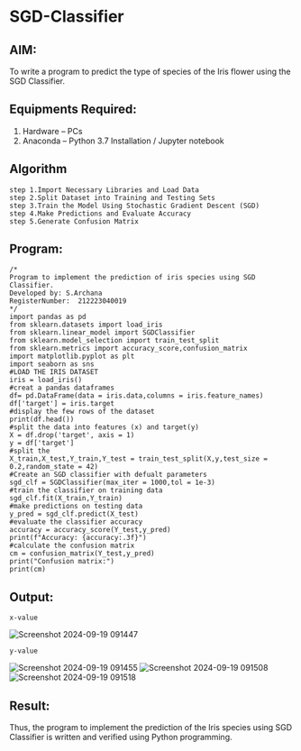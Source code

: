 # SGD-Classifier
## AIM:
To write a program to predict the type of species of the Iris flower using the SGD Classifier.

## Equipments Required:
1. Hardware – PCs
2. Anaconda – Python 3.7 Installation / Jupyter notebook

## Algorithm
```
step 1.Import Necessary Libraries and Load Data
step 2.Split Dataset into Training and Testing Sets
step 3.Train the Model Using Stochastic Gradient Descent (SGD)
step 4.Make Predictions and Evaluate Accuracy
step 5.Generate Confusion Matrix
```
## Program:
```
/*
Program to implement the prediction of iris species using SGD Classifier.
Developed by: S.Archana
RegisterNumber:  212223040019
*/
import pandas as pd
from sklearn.datasets import load_iris
from sklearn.linear_model import SGDClassifier
from sklearn.model_selection import train_test_split
from sklearn.metrics import accuracy_score,confusion_matrix
import matplotlib.pyplot as plt
import seaborn as sns
#LOAD THE IRIS DATASET
iris = load_iris()
#creat a pandas dataframes
df= pd.DataFrame(data = iris.data,columns = iris.feature_names)
df['target'] = iris.target
#display the few rows of the dataset
print(df.head())
#split the data into features (x) and target(y)
X = df.drop('target', axis = 1)
y = df['target']
#split the
X_train,X_test,Y_train,Y_test = train_test_split(X,y,test_size = 0.2,random_state = 42)
#Create an SGD classifier with defualt parameters
sgd_clf = SGDClassifier(max_iter = 1000,tol = 1e-3)
#train the classifier on training data
sgd_clf.fit(X_train,Y_train)
#make predictions on testing data
y_pred = sgd_clf.predict(X_test)
#evaluate the classifier accuracy
accuracy = accuracy_score(Y_test,y_pred)
print(f"Accuracy: {accuracy:.3f}")
#calculate the confusion matrix
cm = confusion_matrix(Y_test,y_pred)
print("Confusion matrix:")
print(cm)
```
## Output:
```
x-value
```
![Screenshot 2024-09-19 091447](https://github.com/user-attachments/assets/aa131f95-952b-4c0c-9cd7-a64522c3b8bb)
```
y-value
```
![Screenshot 2024-09-19 091455](https://github.com/user-attachments/assets/7870a1d5-f7b2-465c-a4a5-760bfea67179)
![Screenshot 2024-09-19 091508](https://github.com/user-attachments/assets/92c76280-ac89-45e7-ad48-fa53c9b3f763)
![Screenshot 2024-09-19 091518](https://github.com/user-attachments/assets/bb2b3582-5306-4469-9230-d740a87ba98d)
## Result:
Thus, the program to implement the prediction of the Iris species using SGD Classifier is written and verified using Python programming.
